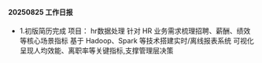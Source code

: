 #### 20250825 工作日报
* 1.初版简历完成
     项目： hr数据处理
        针对 HR 业务需求梳理招聘、薪酬、绩效等核心场景指标 
        基于 Hadoop、Spark 等技术搭建实时/离线报表系统
        可视化呈现人均效能、离职率等关键指标,支撑管理层决策
